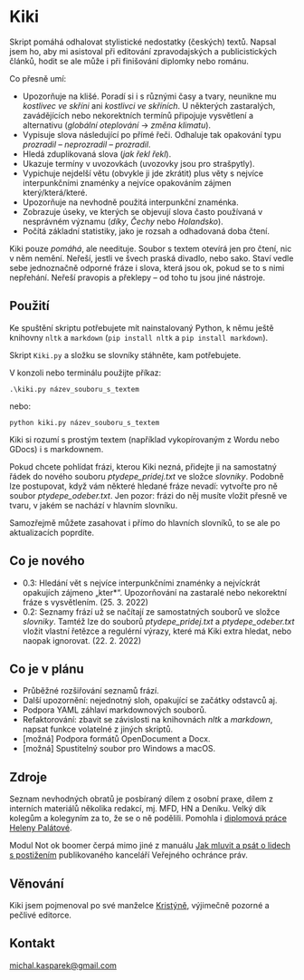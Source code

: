 # Kiki

Skript pomáhá odhalovat stylistické nedostatky (českých) textů. Napsal jsem ho, aby mi asistoval při editování zpravodajských a publicistických článků, hodit se ale může i při finišování diplomky nebo románu.

Co přesně umí:

- Upozorňuje na klišé. Poradí si i s různými časy a tvary, neunikne mu _kostlivec ve skříni_ ani _kostlivci ve skříních_. U některých zastaralých, zavádějících nebo nekorektních termínů připojuje vysvětlení a alternativu (_globální oteplování_ → _změna klimatu_).
- Vypisuje slova následující po přímé řeči. Odhaluje tak opakování typu _prozradil – neprozradil – prozradil_.
- Hledá zduplikovaná slova (_jak řekl řekl_).
- Ukazuje termíny v uvozovkách (uvozovky jsou pro strašpytly).
- Vypichuje nejdelší větu (obvykle ji jde zkrátit) plus věty s nejvíce interpunkčními znaménky a nejvíce opakováním zájmen který/která/které.
- Upozorňuje na nevhodně použitá interpunkční znaménka.
- Zobrazuje úseky, ve kterých se objevují slova často používaná v nesprávném významu (_díky_, _Čechy_ nebo _Holandsko_).  
- Počítá základní statistiky, jako je rozsah a odhadovaná doba čtení.

Kiki pouze _pomáhá_, ale needituje. Soubor s textem otevírá jen pro čtení, nic v něm nemění. Neřeší, jestli ve švech praská divadlo, nebo sako. Staví vedle sebe jednoznačně odporné fráze i slova, která jsou ok, pokud se to s nimi nepřehání. Neřeší pravopis a překlepy – od toho tu jsou jiné nástroje.

## Použití

Ke spuštění skriptu potřebujete mít nainstalovaný Python, k němu ještě knihovny ```nltk``` a ```markdown``` (```pip install nltk``` a ```pip install markdown```).

Skript ```Kiki.py``` a složku se slovníky stáhněte, kam potřebujete.

V konzoli nebo terminálu použijte příkaz:

    .\kiki.py název_souboru_s_textem

nebo:

    python kiki.py název_souboru_s_textem
  
Kiki si rozumí s prostým textem (například vykopírovaným z Wordu nebo GDocs) i s markdownem.

Pokud chcete pohlídat frázi, kterou Kiki nezná, přidejte ji na samostatný řádek do nového souboru _ptydepe_pridej.txt_ ve složce _slovniky_. Podobně lze postupovat, když vám některé hledané fráze nevadí: vytvořte pro ně soubor _ptydepe_odeber.txt_. Jen pozor: frázi do něj musíte vložit přesně ve tvaru, v jakém se nachází v hlavním slovníku.

Samozřejmě můžete zasahovat i přímo do hlavních slovníků, to se ale po aktualizacích poprdíte.

## Co je nového

- 0.3: Hledání vět s nejvíce interpunkčními znaménky a nejvíckrát opakujích zájmeno „kter*“. Upozorňování na zastaralé nebo nekorektní fráze s vysvětlením. (25. 3. 2022)
- 0.2: Seznamy frází už se načítají ze samostatných souborů ve složce _slovniky_. Tamtéž lze do souborů _ptydepe_pridej.txt_ a _ptydepe_odeber.txt_ vložit vlastní řetězce a regulérní výrazy, které má Kiki extra hledat, nebo naopak ignorovat. (22. 2. 2022)

## Co je v plánu

- Průběžné rozšiřování seznamů frází.
- Další upozornění: nejednotný sloh, opakující se začátky odstavců aj.
- Podpora YAML záhlaví markdownových souborů.
- Refaktorování: zbavit se závislosti na knihovnách _nltk_ a _markdown_, napsat funkce volatelné z jiných skriptů.
- [možná] Podpora formátů OpenDocument a Docx.
- [možná] Spustitelný soubor pro Windows a macOS.

## Zdroje

Seznam nevhodných obratů je posbíraný dílem z osobní praxe, dílem z interních materiálů několika redakcí, mj. MFD, HN a Deníku. Velký dík kolegům a kolegyním za to, že se o ně podělili. Pomohla i [diplomová práce Heleny Palátové](https://is.muni.cz/th/pvfvs/floskule_bp.pdf).

Modul Not ok boomer čerpá mimo jiné z manuálu [Jak mluvit a psát o lidech s postižením](https://www.ochrance.cz/aktualne/lide-s-postizenim-maji-mit-respekt-kvuli-sobe-nikoli-kvuli-postizeni/) publikovaného kanceláří Veřejného ochránce práv.

## Věnování

Kiki jsem pojmenoval po své manželce [Kristýně](https://www.linkedin.com/in/krist%C3%BDna-ka%C5%A1p%C3%A1rkov%C3%A1-a733131ba/?originalSubdomain=cz), výjimečně pozorné a pečlivé editorce.

## Kontakt

[michal.kasparek@gmail.com](mailto:michal.kasparek@gmail.com)